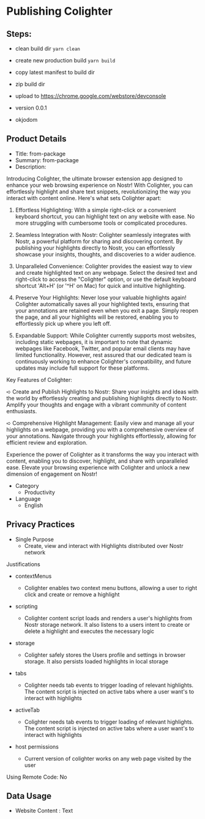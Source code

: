 # Publishing Colighter

## Steps:

- clean build dir `yarn clean`
- create new production build `yarn build`
- copy latest manifest to build dir
- zip build dir
- upload to https://chrome.google.com/webstore/devconsole


- version 0.0.1
- okjodom

## Product Details

- Title: from-package
- Summary: from-package
- Description:

Introducing Colighter, the ultimate browser extension app designed to enhance your web browsing experience on Nostr! With Colighter, you can effortlessly highlight and share text snippets, revolutionizing the way you interact with content online. Here's what sets Colighter apart:

1. Effortless Highlighting: With a simple right-click or a convenient keyboard shortcut, you can highlight text on any website with ease. No more struggling with cumbersome tools or complicated procedures.

2. Seamless Integration with Nostr: Colighter seamlessly integrates with Nostr, a powerful platform for sharing and discovering content. By publishing your highlights directly to Nostr, you can effortlessly showcase your insights, thoughts, and discoveries to a wider audience.

3. Unparalleled Convenience: Colighter provides the easiest way to view and create highlighted text on any webpage. Select the desired text and right-click to access the "Colighter" option, or use the default keyboard shortcut 'Alt+H' (or '^H' on Mac) for quick and intuitive highlighting.

4. Preserve Your Highlights: Never lose your valuable highlights again! Colighter automatically saves all your highlighted texts, ensuring that your annotations are retained even when you exit a page. Simply reopen the page, and all your highlights will be restored, enabling you to effortlessly pick up where you left off.

5. Expandable Support: While Colighter currently supports most websites, including static webpages, it is important to note that dynamic webpages like Facebook, Twitter, and popular email clients may have limited functionality. However, rest assured that our dedicated team is continuously working to enhance Colighter's compatibility, and future updates may include full support for these platforms.

Key Features of Colighter:

➪ Create and Publish Highlights to Nostr: Share your insights and ideas with the world by effortlessly creating and publishing highlights directly to Nostr. Amplify your thoughts and engage with a vibrant community of content enthusiasts.

➪ Comprehensive Highlight Management: Easily view and manage all your highlights on a webpage, providing you with a comprehensive overview of your annotations. Navigate through your highlights effortlessly, allowing for efficient review and exploration.

Experience the power of Colighter as it transforms the way you interact with content, enabling you to discover, highlight, and share with unparalleled ease. Elevate your browsing experience with Colighter and unlock a new dimension of engagement on Nostr!

- Category
  - Productivity
- Language
  - English

## Privacy Practices

- Single Purpose
  - Create, view and interact with Highlights distributed over Nostr network

Justifications
- contextMenus
  - Colighter enables two context menu buttons, allowing a user to right click and create or remove a highlight

- scripting
  - Colighter content script loads and renders a user's highlights  from Nostr storage network. It also listens to a users intent to create or delete a highlight and executes the necessary logic 

- storage
  - Colighter safely stores the Users profile and settings in browser storage. It also persists loaded highlights in local storage

- tabs
  - Colighter needs tab events to trigger loading of relevant highlights. The content script is injected on active tabs where a user want's to interact with highlights

- activeTab
  - Colighter needs tab events to trigger loading of relevant highlights. The content script is injected on active tabs where a user want's to interact with highlights

- host permissions
  - Current version of colighter works on any web page visited by the user

Using Remote Code: No

## Data Usage

- Website Content : Text
